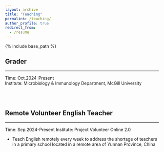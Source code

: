 ```yaml
---
layout: archive
title: "Teaching"
permalink: /teaching/
author_profile: true
redirect_from:
  - /resume
---
```


{% include base_path %}

## Grader
---
Time: Oct.2024-Present  
Institute: Microbiology & Immunology Department, McGill University  

<br><br>

## Remote Volunteer English Teacher
---
Time: Sep.2024-Present
Institute: Project Volunteer Online 2.0  
* Teach English remotely every week to address the shortage of teachers in a primary school located in a remote area of Yunnan Province, China
  

